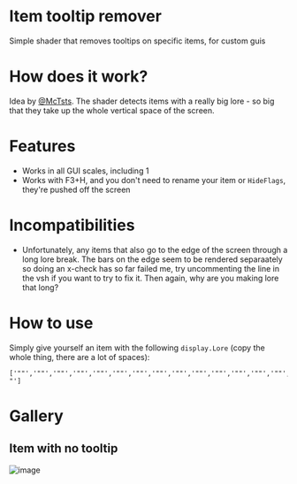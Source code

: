 # Item tooltip remover
Simple shader that removes tooltips on specific items, for custom guis

# How does it work?
Idea by [@McTsts](https://github.com/McTsts). The shader detects items with a really big lore
\- so big that they take up the whole vertical space of the screen.

# Features
- Works in all GUI scales, including 1
- Works with F3+H, and you don't need to rename your item or `HideFlags`, they're pushed off the screen

# Incompatibilities
- Unfortunately, any items that also go to the edge of the screen through a long lore break.
The bars on the edge seem to be rendered separaately so doing an x-check has so far failed me, try uncommenting the line in the vsh if you want to try to fix it.
Then again, why are you making lore that long?

# How to use
Simply give yourself an item with the following `display.Lore` (copy the whole thing, there are a lot of spaces):
```
['""','""','""','""','""','""','""','""','""','""','""','""','""','""','""','""','""','""','""','""','""','""','""','""','""','""','""','""','""','""','""','""','""','""','""','""','""','""','""','""','""','""','""','""','""','""','""','""','""','""','""','""','""','""','""','""','""','""','""','""','""','""','""','""','""','""','""','""','""','""','""','""','""','""','""','""','""','""','""','""','""','""','""','""','""','""','""','""','""','""','""','""','""','""','""','""','""','""','""','""','""','""','""','""','""','""','""','""','""','""','""','""','""','""','""','""','""','""','""','""','""','""','""','""','""','""','""','""','""','""','""','""','""','""','""','""','""','""','""','""','""','""','""','""','""','""','""','""','""','""','""','""','""','""','""','""','""','""','""','"                                                                                                                                                                                                                                                                                                                                                                                                                           "']
```

# Gallery
## Item with no tooltip
![image](https://user-images.githubusercontent.com/30565442/135232958-4e555a8a-fbdf-4e65-bc13-3e82cad46ccb.png)
